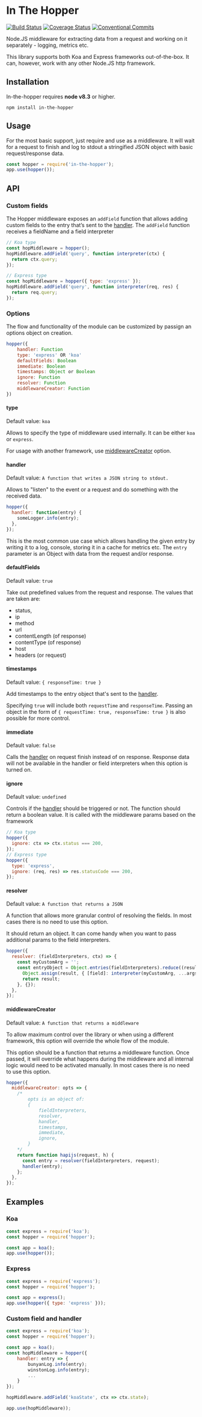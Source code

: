# In The Hopper

[![Build Status](https://travis-ci.org/slavab89/in-the-hopper.svg?branch=master)](https://travis-ci.org/slavab89/in-the-hopper)
[![Coverage Status](https://coveralls.io/repos/github/slavab89/in-the-hopper/badge.svg?branch=master)](https://coveralls.io/github/slavab89/in-the-hopper?branch=ci)
[![Conventional Commits](https://img.shields.io/badge/Conventional%20Commits-1.0.0-yellow.svg)](https://conventionalcommits.org)

Node.JS middleware for extracting data from a request and working on it separately - logging, metrics etc.

This library supports both Koa and Express frameworks out-of-the-box. It can, however, work with any other Node.JS http framework.

## Installation

In-the-hopper requires **node v8.3** or higher.

```
npm install in-the-hopper
```

## Usage

For the most basic support, just require and use as a middleware. It will wait for a request to finish and log to stdout a stringified JSON object with basic request/response data.

```js
const hopper = require('in-the-hopper');
app.use(hopper());
```

## API

### Custom fields

The Hopper middleware exposes an `addField` function that allows adding custom fields to the entry that’s sent to the [handler](#handler).
The `addField` function receives a fieldName and a field interpreter

```js
// Koa type
const hopMiddleware = hopper();
hopMiddleware.addField('query', function interpreter(ctx) {
  return ctx.query;
});

// Express type
const hopMiddleware = hopper({ type: 'express' });
hopMiddleware.addField('query', function interpreter(req, res) {
  return req.query;
});
```

### Options

The flow and functionality of the module can be customized by passign an options object on creation.

```js
hopper({
	handler: Function
	type: 'express' OR 'koa'
	defaultFields: Boolean
	immediate: Boolean
	timestamps: Object or Boolean
	ignore: Function
	resolver: Function
	middlewareCreator: Function
})
```

#### type

Default value: `koa`

Allows to specify the type of middleware used internally.
It can be either `koa` or `express`.

For usage with another framework, use [middlewareCreator](#middlewareCreator) option.

#### handler

Default value: `A function that writes a JSON string to stdout.`

Allows to "listen" to the event or a request and do something with the received data.

```js
hopper({
  handler: function(entry) {
    someLogger.info(entry);
  },
});
```

This is the most common use case which allows handling the given entry by writing it to a log, console, storing it in a cache for metrics etc.
The `entry` parameter is an Object with data from the request and/or response.

#### defaultFields

Default value: `true`

Take out predefined values from the request and response.
The values that are taken are:

* status,
* ip
* method
* url
* contentLength (of response)
* contentType (of response)
* host
* headers (or request)

#### timestamps

Default value: `{ responseTime: true }`

Add timestamps to the entry object that's sent to the [handler](#handler).

Specifying `true` will include both `requestTime` and `responseTime`. Passing an object in the form of `{ requestTime: true, responseTime: true }` is also possible for more control.

#### immediate

Default value: `false`

Calls the [handler](#handler) on request finish instead of on response. Response data will not be available in the handler or field interpreters when this option is turned on.

#### ignore

Default value: `undefined`

Controls if the [handler](#handler) should be triggered or not.
The function should return a boolean value. It is called with the middleware params based on the framework

```js
// Koa type
hopper({
  ignore: ctx => ctx.status === 200,
});
// Express type
hopper({
  type: 'express',
  ignore: (req, res) => res.statusCode === 200,
});
```

#### resolver

Default value: `A function that returns a JSON`

A function that allows more granular control of resolving the fields. In most cases there is no need to use this option.

It should return an object.
It can come handy when you want to pass additional params to the field interpreters.

```js
hopper({
  resolver: (fieldInterpreters, ctx) => {
    const myCustomArg = '';
    const entryObject = Object.entries(fieldInterpreters).reduce((result, [field, interpreter]) => {
      Object.assign(result, { [field]: interpreter(myCustomArg, ...args) });
      return result;
    }, {});
  },
});
```

#### middlewareCreator

Default value: `A function that returns a middleware`

To allow maximum control over the library or when using a different framework, this option will override the whole flow of the module.

This option should be a function that returns a middleware function.
Once passed, it will override what happens during the middleware and all internal logic would need to be activated manually. In most cases there is no need to use this option.

```js
hopper({
  middlewareCreator: opts => {
    /*
		opts is an object of:
		{
			fieldInterpreters,
			resolver,
			handler,
			timestamps,
			immediate,
			ignore,
		}
    */
    return function hapijs(request, h) {
      const entry = resolver(fieldInterpreters, request);
      handler(entry);
    };
  },
});
```

## Examples

### Koa

```js
const express = require('koa');
const hopper = require('hopper');

const app = koa();
app.use(hopper());
```

### Express

```js
const express = require('express');
const hopper = require('hopper');

const app = express();
app.use(hopper({ type: 'express' }));
```

### Custom field and handler

```js
const express = require('koa');
const hopper = require('hopper');

const app = koa();
const hopMiddleware = hopper({
	handler: entry => {
		bunyanLog.info(entry);
		winstonLog.info(entry);
		...
	}
});

hopMiddleware.addField('koaState', ctx => ctx.state);

app.use(hopMiddleware));
```
